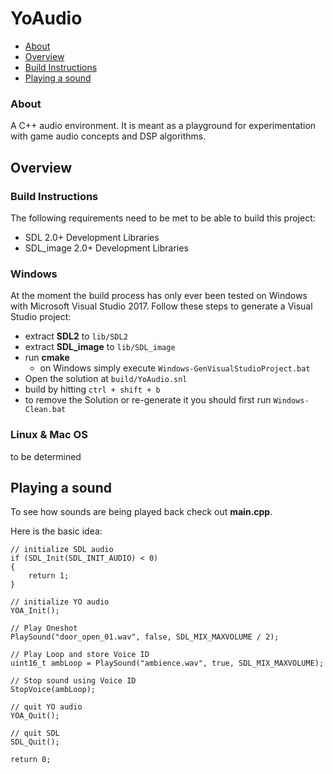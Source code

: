 # YoAudio

- [About](#about)
- [Overview](#overview)
- [Build Instructions](#build)
- [Playing a sound](#sound)

### About <a name="about"></a>

A C++ audio environment. It is meant as a playground for experimentation with game audio concepts and DSP algorithms.

## Overview <a name="overview"></a>

### Build Instructions <a name="build"></a>

The following requirements need to be met to be able to build this project:

- SDL 2.0+ Development Libraries
- SDL_image 2.0+ Development Libraries

### Windows

At the moment the build process has only ever been tested on Windows with Microsoft Visual Studio 2017. Follow these steps to generate a Visual Studio project:


- extract **SDL2** to `lib/SDL2`
- extract **SDL_image** to `lib/SDL_image`
- run **cmake**
	- on Windows simply execute `Windows-GenVisualStudioProject.bat`
- Open the solution at `build/YoAudio.snl`
- build by hitting `ctrl + shift + b`
- to remove the Solution or re-generate it you should first run `Windows-Clean.bat`

### Linux & Mac OS

to be determined

## Playing a sound <a name="sound"></a>

To see how sounds are being played back check out **main.cpp**.

Here is the basic idea:

	// initialize SDL audio
	if (SDL_Init(SDL_INIT_AUDIO) < 0)
	{
		return 1;
	}

	// initialize YO audio
	YOA_Init();
	
	// Play Oneshot
	PlaySound("door_open_01.wav", false, SDL_MIX_MAXVOLUME / 2);
	
	// Play Loop and store Voice ID
	uint16_t ambLoop = PlaySound("ambience.wav", true, SDL_MIX_MAXVOLUME);

	// Stop sound using Voice ID
	StopVoice(ambLoop);

	// quit YO audio
	YOA_Quit();

	// quit SDL
	SDL_Quit();
	
	return 0;